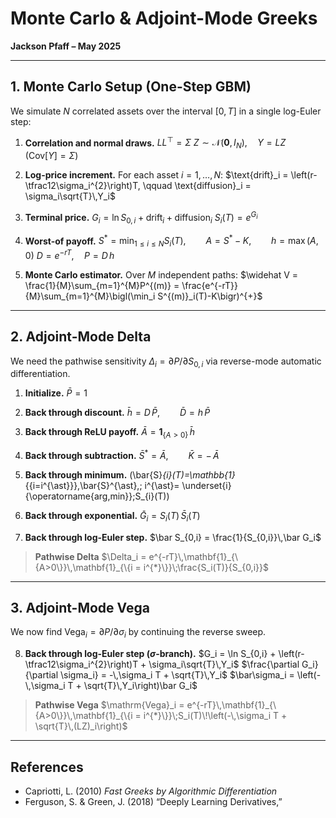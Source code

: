 # Monte Carlo & Adjoint-Mode Greeks  
**Jackson Pfaff – May 2025**

---

## 1. Monte Carlo Setup (One-Step GBM)

We simulate $N$ correlated assets over the interval $[0,T]$ in a single log-Euler step:

1. **Correlation and normal draws.**
   $LL^\top = \Sigma$
   $Z \sim \mathcal{N}(\mathbf{0},I_N), \quad Y = LZ \quad (\text{Cov}[Y]=\Sigma)$

2. **Log-price increment.** For each asset $i = 1,\dots,N$:
   $\text{drift}_i = \left(r-\tfrac12\sigma_i^{2}\right)T, \qquad \text{diffusion}_i = \sigma_i\sqrt{T}\,Y_i$

3. **Terminal price.**
   $G_i = \ln S_{0,i} + \text{drift}_i + \text{diffusion}_i$
   $S_i(T) = e^{G_i}$

4. **Worst-of payoff.**
   $S^* = \min_{1\le i\le N} S_i(T), \qquad A = S^* - K, \qquad h = \max(A,0)$
   $D = e^{-rT}, \quad P = D\,h$

6. **Monte Carlo estimator.** Over $M$ independent paths:
   $\widehat V = \frac{1}{M}\sum_{m=1}^{M}P^{(m)} = \frac{e^{-rT}}{M}\sum_{m=1}^{M}\bigl(\min_i S^{(m)}_i(T)-K\bigr)^{+}$

---

## 2. Adjoint-Mode Delta

We need the pathwise sensitivity $\Delta_i = \partial P/\partial S_{0,i}$ via reverse-mode automatic differentiation.

1. **Initialize.**
   $\bar P = 1$

2. **Back through discount.**
   $\bar h = D\,\bar P, \qquad \bar D = h\,\bar P$

3. **Back through ReLU payoff.**
   $\bar A = \mathbf{1}_{\{A>0\}}\,\bar h$

4. **Back through subtraction.**
   $\bar S^* = \bar A, \qquad \bar K = -\,\bar A$

5. **Back through minimum.**
   \(\bar{S}_{i}(T)=\mathbb{1}_{\{i=i^{\ast}\}}\,\bar{S}^{\ast},\;
 i^{\ast}= \underset{i}{\operatorname{arg\,min}}\;S_{i}(T)\)



6. **Back through exponential.**
   $\bar G_i = S_i(T)\,\bar S_i(T)$

7. **Back through log-Euler step.**
   $\bar S_{0,i} = \frac{1}{S_{0,i}}\,\bar G_i$

> **Pathwise Delta**
> $\Delta_i = e^{-rT}\,\mathbf{1}_{\{A>0\}}\,\mathbf{1}_{\{i = i^{*}\}}\;\frac{S_i(T)}{S_{0,i}}$

---

## 3. Adjoint-Mode Vega

We now find $\mathrm{Vega}_i = \partial P/\partial \sigma_i$ by continuing the reverse sweep.

8. **Back through log-Euler step ($\sigma$-branch).**
   $G_i = \ln S_{0,i} + \left(r-\tfrac12\sigma_i^{2}\right)T + \sigma_i\sqrt{T}\,Y_i$
   $\frac{\partial G_i}{\partial \sigma_i} = -\,\sigma_i T + \sqrt{T}\,Y_i$
   $\bar\sigma_i = \left(-\,\sigma_i T + \sqrt{T}\,Y_i\right)\bar G_i$

> **Pathwise Vega**
> $\mathrm{Vega}_i = e^{-rT}\,\mathbf{1}_{\{A>0\}}\,\mathbf{1}_{\{i = i^{*}\}}\;S_i(T)\!\left(-\,\sigma_i T + \sqrt{T}\,(LZ)_i\right)$

---
## References

- Capriotti, L. (2010) *Fast Greeks by Algorithmic Differentiation*
- Ferguson, S. & Green, J. (2018) “Deeply Learning Derivatives,” 
